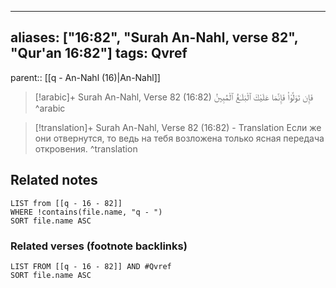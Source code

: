 
---
aliases: ["16:82", "Surah An-Nahl, verse 82", "Qur'an 16:82"]
tags: Qvref
---

parent:: [[q - An-Nahl (16)|An-Nahl]]

> [!arabic]+ Surah An-Nahl, Verse 82 (16:82)
> <span class="quran-arabic">فَإِن تَوَلَّوْا۟ فَإِنَّمَا عَلَيْكَ ٱلْبَلَـٰغُ ٱلْمُبِينُ</span>
^arabic

> [!translation]+ Surah An-Nahl, Verse 82 (16:82) - Translation
> Если же они отвернутся, то ведь на тебя возложена только ясная передача откровения.
^translation



## Related notes
```dataview
LIST from [[q - 16 - 82]]
WHERE !contains(file.name, "q - ")
SORT file.name ASC
```

### Related verses (footnote backlinks)
```dataview
LIST FROM [[q - 16 - 82]] AND #Qvref
SORT file.name ASC
```

